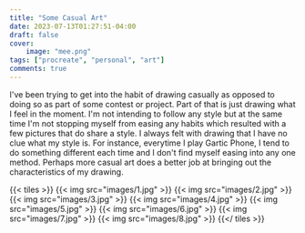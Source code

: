 ```yaml
---
title: "Some Casual Art"
date: 2023-07-13T01:27:51-04:00
draft: false
cover:
    image: "mee.png"
tags: ["procreate", "personal", "art"]
comments: true
---
```


I've been trying to get into the habit of drawing casually as opposed to doing so as part of some contest or project. Part of that is just drawing what I feel in the moment. I'm not intending to follow any style but at the same time I'm not stopping myself from easing any habits which resulted with a few pictures that do share a style. I always felt with drawing that I have no clue what my style is. For instance, everytime I play Gartic Phone, I tend to do something different each time and I don't find myself easing into any one method. Perhaps more casual art does a better job at bringing out the characteristics of my drawing.

{{< tiles >}}
    {{< img src="images/1.jpg" >}}
    {{< img src="images/2.jpg" >}}
    {{< img src="images/3.jpg" >}}
    {{< img src="images/4.jpg" >}}
    {{< img src="images/5.jpg" >}}
    {{< img src="images/6.jpg" >}}
    {{< img src="images/7.jpg" >}}
    {{< img src="images/8.jpg" >}}
{{</ tiles >}}
